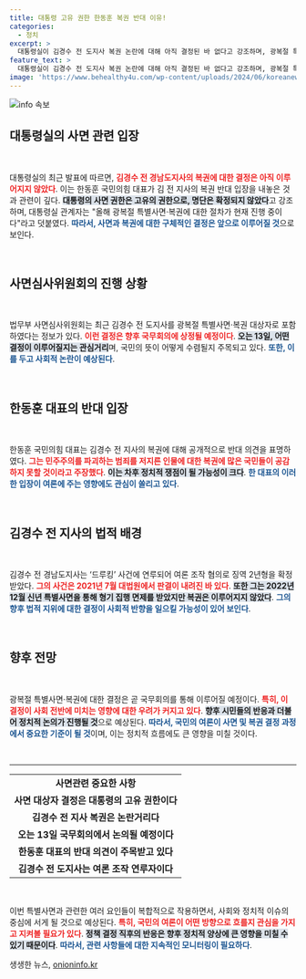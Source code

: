 ```yaml
---
title: 대통령 고유 권한 한동훈 복권 반대 이유!
categories:
  - 정치
excerpt: >
  대통령실이 김경수 전 도지사 복권 논란에 대해 아직 결정된 바 없다고 강조하며, 광복절 특별사면이 오는 13일 논의될 예정이라고 전했다. 여론의 관심이 집중되는 이 사안, 과연 어떤 결과가 나올까?
feature_text: >
  대통령실이 김경수 전 도지사 복권 논란에 대해 아직 결정된 바 없다고 강조하며, 광복절 특별사면이 오는 13일 논의될 예정이라고 전했다. 여론의 관심이 집중되는 이 사안, 과연 어떤 결과가 나올까?
image: 'https://www.behealthy4u.com/wp-content/uploads/2024/06/koreanews.jpg'
---
```


<p><img src="https://www.behealthy4u.com/wp-content/uploads/2024/06/koreanews.jpg" alt="info 속보" /></p>

<h2 data-ke-size="size26">대통령실의 사면 관련 입장</h2>

<p data-ke-size="size16">&nbsp;</p>

<p>대통령실의 최근 발표에 따르면, <b><span style="color: #ee2323;">김경수 전 경남도지사의 복권에 대한 결정은 아직 이루어지지 않았다</span></b>. 이는 한동훈 국민의힘 대표가 김 전 지사의 복권 반대 입장을 내놓은 것과 관련이 깊다. <b><span style="background-color: #21538527;">대통령의 사면 권한은 고유의 권한으로, 명단은 확정되지 않았다</span></b>고 강조하며, 대통령실 관계자는 "올해 광복절 특별사면·복권에 대한 절차가 현재 진행 중이다"라고 덧붙였다. <b><span style="color: #1a5490;">따라서, 사면과 복권에 대한 구체적인 결정은 앞으로 이루어질 것</span></b>으로 보인다.</p>

<p data-ke-size="size16">&nbsp;</p>

<h2 data-ke-size="size26">사면심사위원회의 진행 상황</h2>

<p data-ke-size="size16">&nbsp;</p>

<p>법무부 사면심사위원회는 최근 김경수 전 도지사를 광복절 특별사면·복권 대상자로 포함하였다는 정보가 있다. <b><span style="color: #ee2323;">이런 결정은 향후 국무회의에 상정될 예정이다</span></b>. <b><span style="background-color: #21538527;">오는 13일, 어떤 결정이 이루어질지는 관심거리</span></b>며, 국민의 뜻이 어떻게 수렴될지 주목되고 있다. <b><span style="color: #1a5490;">또한, 이를 두고 사회적 논란이 예상된다</span></b>.</p>

<p data-ke-size="size16">&nbsp;</p>

<h2 data-ke-size="size26">한동훈 대표의 반대 입장</h2>

<p data-ke-size="size16">&nbsp;</p>

<p>한동훈 국민의힘 대표는 김경수 전 지사의 복권에 대해 공개적으로 반대 의견을 표명하였다. <b><span style="color: #ee2323;">그는 민주주의를 파괴하는 범죄를 저지른 인물에 대한 복권에 많은 국민들이 공감하지 못할 것이라고 주장했다</span></b>. <b><span style="background-color: #21538527;">이는 차후 정치적 쟁점이 될 가능성이 크다</span></b>. <b><span style="color: #1a5490;">한 대표의 이러한 입장이 여론에 주는 영향에도 관심이 쏠리고 있다</span></b>.</p>

<p data-ke-size="size16">&nbsp;</p>

<h2 data-ke-size="size26">김경수 전 지사의 법적 배경</h2>

<p data-ke-size="size16">&nbsp;</p>

<p>김경수 전 경남도지사는 ‘드루킹’ 사건에 연루되어 여론 조작 혐의로 징역 2년형을 확정받았다. <b><span style="color: #ee2323;">그의 사건은 2021년 7월 대법원에서 판결이 내려진 바 있다</span></b>. <b><span style="background-color: #21538527;">또한 그는 2022년 12월 신년 특별사면을 통해 형기 집행 면제를 받았지만 복권은 이루어지지 않았다</span></b>. <b><span style="color: #1a5490;">그의 향후 법적 지위에 대한 결정이 사회적 반향을 일으킬 가능성이 있어 보인다</span></b>.</p>

<p data-ke-size="size16">&nbsp;</p>

<h2 data-ke-size="size26">향후 전망</h2>

<p data-ke-size="size16">&nbsp;</p>

<p>광복절 특별사면·복권에 대한 결정은 곧 국무회의를 통해 이루어질 예정이다. <b><span style="color: #ee2323;">특히, 이 결정이 사회 전반에 미치는 영향에 대한 우려가 커지고 있다</span></b>. <b><span style="background-color: #21538527;">향후 시민들의 반응과 더불어 정치적 논의가 진행될 것</span></b>으로 예상된다. <b><span style="color: #1a5490;">따라서, 국민의 여론이 사면 및 복권 결정 과정에서 중요한 기준이 될 것</span></b>이며, 이는 정치적 흐름에도 큰 영향을 미칠 것이다.</p>

<p data-ke-size="size16">&nbsp;</p>

<hr />

<table style="width: 100%; text-align: center;">
  <tr>
    <td style="text-align: center; height: 30px;"><b>사면관련 중요한 사항</b></td>
  </tr>
  <tr>
    <td style="text-align: center; height: 17px;"><b>사면 대상자 결정은 대통령의 고유 권한이다</b></td>
  </tr>
  <tr>
    <td style="text-align: center; height: 17px;"><b>김경수 전 지사 복권은 논란거리다</b></td>
  </tr>
  <tr>
    <td style="text-align: center; height: 17px;"><b>오는 13일 국무회의에서 논의될 예정이다</b></td>
  </tr>
  <tr>
    <td style="text-align: center; height: 17px;"><b>한동훈 대표의 반대 의견이 주목받고 있다</b></td>
  </tr>
  <tr>
    <td style="text-align: center; height: 17px;"><b>김경수 전 도지사는 여론 조작 연루자이다</b></td>
  </tr>
</table>

<p data-ke-size="size16">&nbsp;</p>

<p>이번 특별사면과 관련한 여러 요인들이 복합적으로 작용하면서, 사회와 정치적 이슈의 중심에 서게 될 것으로 예상된다. <b><span style="color: #ee2323;">특히, 국민의 여론이 어떤 방향으로 흐를지 관심을 가지고 지켜볼 필요가 있다</span></b>. <b><span style="background-color: #21538527;">정책 결정 직후의 반응은 향후 정치적 양상에 큰 영향을 미칠 수 있기 때문이다</span></b>. <b><span style="color: #1a5490;">따라서, 관련 사항들에 대한 지속적인 모니터링이 필요하다</span></b>.</p>
생생한 뉴스, <a href="https://onioninfo.kr" rel="dofollow">onioninfo.kr</a>


